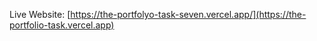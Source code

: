 Live Website: [https://the-portfolyo-task-seven.vercel.app/](https://the-portfolio-task.vercel.app)
